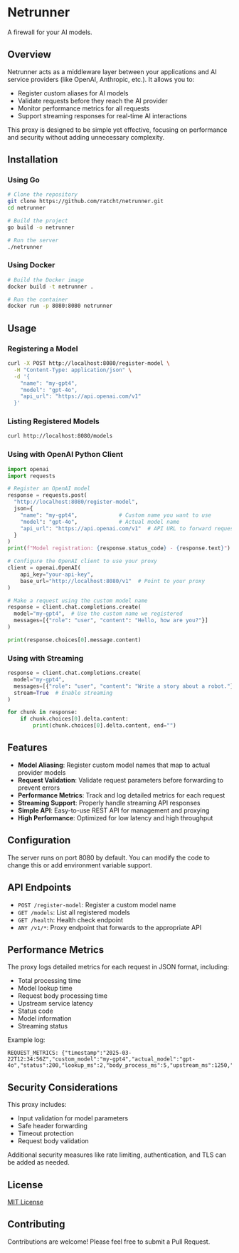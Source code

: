 # Netrunner

A firewall for your AI models.

## Overview

Netrunner acts as a middleware layer between your applications and AI service providers (like OpenAI, Anthropic, etc.). It allows you to:

- Register custom aliases for AI models
- Validate requests before they reach the AI provider
- Monitor performance metrics for all requests
- Support streaming responses for real-time AI interactions

This proxy is designed to be simple yet effective, focusing on performance and security without adding unnecessary complexity.

## Installation

### Using Go

```bash
# Clone the repository
git clone https://github.com/ratcht/netrunner.git
cd netrunner

# Build the project
go build -o netrunner

# Run the server
./netrunner
```

### Using Docker

```bash
# Build the Docker image
docker build -t netrunner .

# Run the container
docker run -p 8080:8080 netrunner
```

## Usage

### Registering a Model

```bash
curl -X POST http://localhost:8080/register-model \
  -H "Content-Type: application/json" \
  -d '{
    "name": "my-gpt4",
    "model": "gpt-4o",
    "api_url": "https://api.openai.com/v1"
  }'
```

### Listing Registered Models

```bash
curl http://localhost:8080/models
```

### Using with OpenAI Python Client

```python
import openai
import requests

# Register an OpenAI model
response = requests.post(
  "http://localhost:8080/register-model",
  json={
    "name": "my-gpt4",             # Custom name you want to use
    "model": "gpt-4o",             # Actual model name
    "api_url": "https://api.openai.com/v1"  # API URL to forward requests to
  }
)
print(f"Model registration: {response.status_code} - {response.text}")

# Configure the OpenAI client to use your proxy
client = openai.OpenAI(
    api_key="your-api-key",
    base_url="http://localhost:8080/v1"  # Point to your proxy
)

# Make a request using the custom model name
response = client.chat.completions.create(
  model="my-gpt4",  # Use the custom name we registered
  messages=[{"role": "user", "content": "Hello, how are you?"}]
)

print(response.choices[0].message.content)
```

### Using with Streaming

```python
response = client.chat.completions.create(
  model="my-gpt4",
  messages=[{"role": "user", "content": "Write a story about a robot."}],
  stream=True  # Enable streaming
)

for chunk in response:
    if chunk.choices[0].delta.content:
        print(chunk.choices[0].delta.content, end="")
```

## Features

- **Model Aliasing**: Register custom model names that map to actual provider models
- **Request Validation**: Validate request parameters before forwarding to prevent errors
- **Performance Metrics**: Track and log detailed metrics for each request
- **Streaming Support**: Properly handle streaming API responses
- **Simple API**: Easy-to-use REST API for management and proxying
- **High Performance**: Optimized for low latency and high throughput

## Configuration

The server runs on port 8080 by default. You can modify the code to change this or add environment variable support.

## API Endpoints

- `POST /register-model`: Register a custom model name
- `GET /models`: List all registered models
- `GET /health`: Health check endpoint
- `ANY /v1/*`: Proxy endpoint that forwards to the appropriate API

## Performance Metrics

The proxy logs detailed metrics for each request in JSON format, including:

- Total processing time
- Model lookup time
- Request body processing time
- Upstream service latency
- Status code
- Model information
- Streaming status

Example log:

```
REQUEST_METRICS: {"timestamp":"2025-03-22T12:34:56Z","custom_model":"my-gpt4","actual_model":"gpt-4o","status":200,"lookup_ms":2,"body_process_ms":5,"upstream_ms":1250,"total_ms":1258,"streaming":true,"path":"/chat/completions"}
```

## Security Considerations

This proxy includes:

- Input validation for model parameters
- Safe header forwarding
- Timeout protection
- Request body validation

Additional security measures like rate limiting, authentication, and TLS can be added as needed.

## License

[MIT License](LICENSE)

## Contributing

Contributions are welcome! Please feel free to submit a Pull Request.

